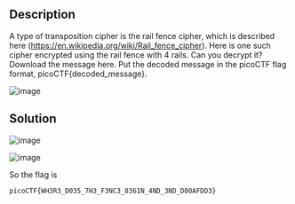 ## Description

A type of transposition cipher is the rail fence cipher, which is described here (https://en.wikipedia.org/wiki/Rail_fence_cipher). Here is one such cipher encrypted using the rail fence with 4 rails. Can you decrypt it?
Download the message here.
Put the decoded message in the picoCTF flag format, picoCTF{decoded_message}.

![image](https://github.com/yeuubonn2k4/Pico/assets/161863346/45bdfd90-65e6-4ad8-9b7c-0a6c8343fea1)

## Solution

![image](https://github.com/yeuubonn2k4/Pico/assets/161863346/947e70a2-e8ce-40bd-834e-8eceffa459aa)

![image](https://github.com/yeuubonn2k4/Pico/assets/161863346/c149f722-4159-4ed7-a3e7-2ee555c691da)

So the flag is 

`
picoCTF{WH3R3_D035_7H3_F3NC3_8361N_4ND_3ND_D00AFDD3}
`

